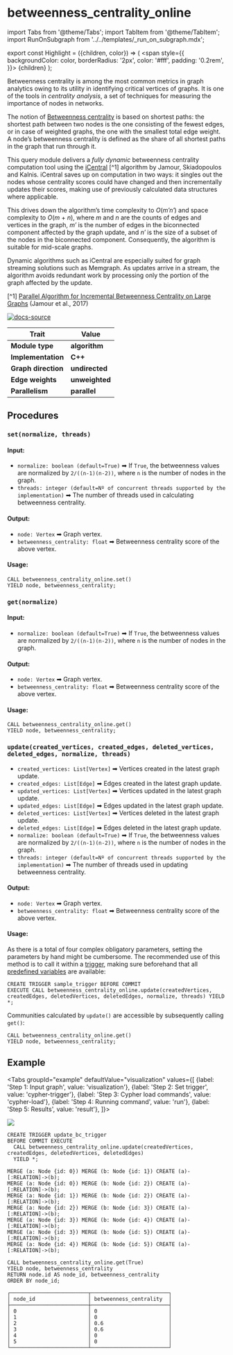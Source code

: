 # betweenness_centrality_online

import Tabs from '@theme/Tabs';
import TabItem from '@theme/TabItem';
import RunOnSubgraph from '../../templates/_run_on_subgraph.mdx';


export const Highlight = ({children, color}) => (
<span
style={{
      backgroundColor: color,
      borderRadius: '2px',
      color: '#fff',
      padding: '0.2rem',
    }}>
{children}
</span>
);

Betweenness centrality is among the most common metrics in graph analytics owing
to its utility in identifying critical vertices of graphs. It is one of the
tools in _centrality analysis_, a set of techniques for measuring the importance
of nodes in networks.

The notion of [Betweenness
centrality](https://en.wikipedia.org/wiki/Betweenness_centrality) is based on
shortest paths: the shortest path between two nodes is the one consisting of the
fewest edges, or in case of weighted graphs, the one with the smallest total
edge weight. A node’s betweenness centrality is defined as the share of all
shortest paths in the graph that run through it.

This query module delivers a _fully dynamic_ betweenness centrality computation
tool using the
[iCentral](https://repository.kaust.edu.sa/bitstream/handle/10754/625935/08070346.pdf)
[^1] algorithm by Jamour, Skiadopoulos and Kalnis. iCentral saves up on
computation in two ways: it singles out the nodes whose centrality scores could
have changed and then incrementally updates their scores, making use of
previously calculated data structures where applicable.

This drives down the algorithm’s time complexity to _O_(_m′n′_) and space
complexity to _O_(_m_ + _n_), where _m_ and _n_ are the counts of edges and
vertices in the graph, _m′_ is the number of edges in the biconnected component
affected by the graph update, and _n′_ is the size of a subset of the nodes in
the biconnected component. Consequently, the algorithm is suitable for mid-scale
graphs.

Dynamic algorithms such as iCentral are especially suited for graph streaming
solutions such as Memgraph. As updates arrive in a stream, the algorithm avoids
redundant work by processing only the portion of the graph affected by the
update.

[^1] [Parallel Algorithm for Incremental Betweenness Centrality on Large
Graphs](https://repository.kaust.edu.sa/bitstream/handle/10754/625935/08070346.pdf)
(Jamour et al., 2017)

[![docs-source](https://img.shields.io/badge/source-betweenness_centrality_online-FB6E00?logo=github&style=for-the-badge)](https://github.com/memgraph/mage/blob/main/cpp/betweenness_centrality_module/betweenness_centrality_online_module.cpp)

| Trait               | Value                                                 |
| ------------------- | ----------------------------------------------------- |
| **Module type**     | <Highlight color="#FB6E00">**algorithm**</Highlight>  |
| **Implementation**  | <Highlight color="#FB6E00">**C++**</Highlight>        |
| **Graph direction** | <Highlight color="#FB6E00">**undirected**</Highlight> |
| **Edge weights**    | <Highlight color="#FB6E00">**unweighted**</Highlight> |
| **Parallelism**     | <Highlight color="#FB6E00">**parallel**</Highlight>   |

## Procedures

<RunOnSubgraph/>

### `set(normalize, threads)`

#### Input:

- `normalize: boolean (default=True)` ➡ If `True`, the betweenness values are normalized by
  `2/((n-1)(n-2))`, where `n` is the number of nodes in the graph.
- `threads: integer (default=Nº of concurrent threads supported by the implementation)` ➡ The
  number of threads used in calculating betweenness centrality.

#### Output:

- `node: Vertex` ➡ Graph vertex.
- `betweenness_centrality: float` ➡ Betweenness centrality score of the above
  vertex.

#### Usage:

```cypher
CALL betweenness_centrality_online.set()
YIELD node, betweenness_centrality;
```

### `get(normalize)`

#### Input:

- `normalize: boolean (default=True)` ➡ If `True`, the betweenness values are normalized by
  `2/((n-1)(n-2))`, where `n` is the number of nodes in the graph.

#### Output:

- `node: Vertex` ➡ Graph vertex.
- `betweenness_centrality: float` ➡ Betweenness centrality score of the above
  vertex.

#### Usage:

```cypher
CALL betweenness_centrality_online.get()
YIELD node, betweenness_centrality;
```

### `update(created_vertices, created_edges, deleted_vertices, deleted_edges, normalize, threads)`

- `created_vertices: List[Vertex]` ➡ Vertices created in the latest graph
  update.
- `created_edges: List[Edge]` ➡ Edges created in the latest graph update.
- `updated_vertices: List[Vertex]` ➡ Vertices updated in the latest graph
  update.
- `updated_edges: List[Edge]` ➡ Edges updated in the latest graph update.
- `deleted_vertices: List[Vertex]` ➡ Vertices deleted in the latest graph
  update.
- `deleted_edges: List[Edge]` ➡ Edges deleted in the latest graph update.
- `normalize: boolean (default=True)` ➡ If `True`, the betweenness values are normalized by
  `2/((n-1)(n-2))`, where `n` is the number of nodes in the graph.
- `threads: integer (default=Nº of concurrent threads supported by the implementation)` ➡ The
  number of threads used in updating betweenness centrality.

#### Output:

- `node: Vertex` ➡ Graph vertex.
- `betweenness_centrality: float` ➡ Betweenness centrality score of the above
  vertex.

#### Usage:

As there is a total of four complex obligatory parameters, setting the
parameters by hand might be cumbersome. The recommended use of this method is to
call it within a [trigger](/memgraph/reference-guide/triggers), making sure
beforehand that all [predefined
variables](/memgraph/reference-guide/triggers/#predefined-variables) are
available:

```cypher
CREATE TRIGGER sample_trigger BEFORE COMMIT
EXECUTE CALL betweenness_centrality_online.update(createdVertices, createdEdges, deletedVertices, deletedEdges, normalize, threads) YIELD *;
```

Communities calculated by `update()` are accessible by subsequently calling
`get()`:

```cypher
CALL betweenness_centrality_online.get()
YIELD node, betweenness_centrality;
```

## Example

<Tabs
groupId="example"
defaultValue="visualization"
values={[
{label: 'Step 1: Input graph', value: 'visualization'},
{label: 'Step 2: Set trigger', value: 'cypher-trigger'},
{label: 'Step 3: Cypher load commands', value: 'cypher-load'},
{label: 'Step 4: Running command', value: 'run'},
{label: 'Step 5: Results', value: 'result'},
]}>
  <TabItem value="visualization">

![](/pages/advanced-algorithms/available-algorithms/betweenness_centrality_online/betweenness-centrality-online-1.png)

  </TabItem>
  <TabItem value="cypher-trigger">

```cypher
CREATE TRIGGER update_bc_trigger
BEFORE COMMIT EXECUTE
  CALL betweenness_centrality_online.update(createdVertices, createdEdges, deletedVertices, deletedEdges)
  YIELD *;
```

  </TabItem>
  <TabItem value="cypher-load">

```cypher
MERGE (a: Node {id: 0}) MERGE (b: Node {id: 1}) CREATE (a)-[:RELATION]->(b);
MERGE (a: Node {id: 0}) MERGE (b: Node {id: 2}) CREATE (a)-[:RELATION]->(b);
MERGE (a: Node {id: 1}) MERGE (b: Node {id: 2}) CREATE (a)-[:RELATION]->(b);
MERGE (a: Node {id: 2}) MERGE (b: Node {id: 3}) CREATE (a)-[:RELATION]->(b);
MERGE (a: Node {id: 3}) MERGE (b: Node {id: 4}) CREATE (a)-[:RELATION]->(b);
MERGE (a: Node {id: 3}) MERGE (b: Node {id: 5}) CREATE (a)-[:RELATION]->(b);
MERGE (a: Node {id: 4}) MERGE (b: Node {id: 5}) CREATE (a)-[:RELATION]->(b);
```

  </TabItem>
  <TabItem value="run">

```cypher
CALL betweenness_centrality_online.get(True)
YIELD node, betweenness_centrality
RETURN node.id AS node_id, betweenness_centrality
ORDER BY node_id;
```

  </TabItem>
  <TabItem value="result">

```plaintext
┌─────────────────────────┬─────────────────────────┐
│ node_id                 │ betweenness_centrality  │
├─────────────────────────┼─────────────────────────┤
│ 0                       │ 0                       │
│ 1                       │ 0                       │
│ 2                       │ 0.6                     │
│ 3                       │ 0.6                     │
│ 4                       │ 0                       │
│ 5                       │ 0                       │
└─────────────────────────┴─────────────────────────┘
```

  </TabItem>
</Tabs>
